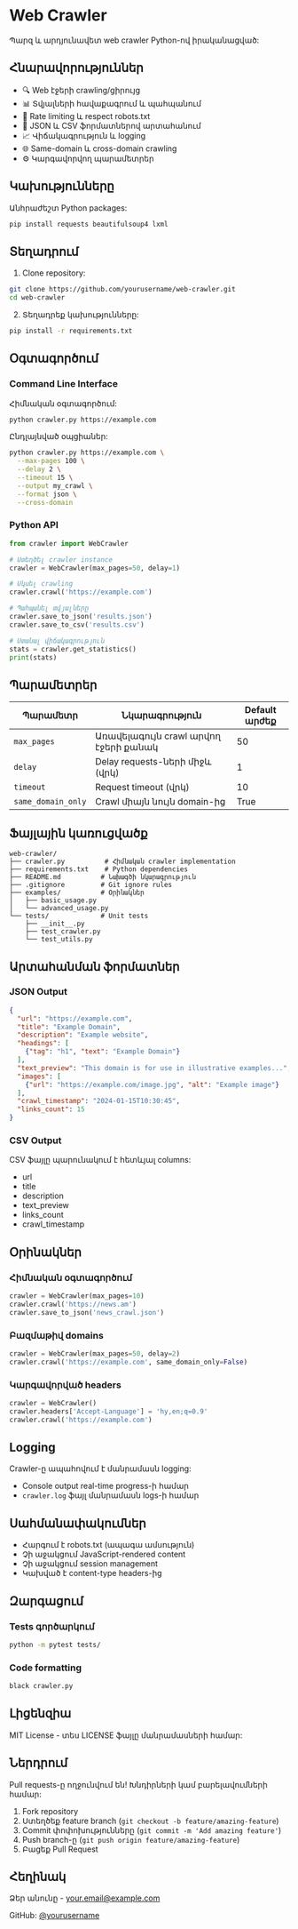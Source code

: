 # Web Crawler

Պարզ և արդյունավետ web crawler Python-ով իրականացված:

## Հնարավորություններ

- 🔍 Web էջերի crawling/ցիրույց
- 📊 Տվյալների հավաքագրում և պահպանում
- 🚦 Rate limiting և respect robots.txt
- 📁 JSON և CSV ֆորմատներով արտահանում
- 📈 Վիճակագրություն և logging
- 🌐 Same-domain և cross-domain crawling
- ⚙️ Կարգավորվող պարամետրեր

## Կախությունները

Անհրաժեշտ Python packages:

```bash
pip install requests beautifulsoup4 lxml
```

## Տեղադրում

1. Clone repository:
```bash
git clone https://github.com/yourusername/web-crawler.git
cd web-crawler
```

2. Տեղադրեք կախությունները:
```bash
pip install -r requirements.txt
```

## Օգտագործում

### Command Line Interface

Հիմնական օգտագործում:
```bash
python crawler.py https://example.com
```

Ընդլայնված օպցիաներ:
```bash
python crawler.py https://example.com \
  --max-pages 100 \
  --delay 2 \
  --timeout 15 \
  --output my_crawl \
  --format json \
  --cross-domain
```

### Python API

```python
from crawler import WebCrawler

# Ստեղծել crawler instance
crawler = WebCrawler(max_pages=50, delay=1)

# Սկսել crawling
crawler.crawl('https://example.com')

# Պահպանել տվյալները
crawler.save_to_json('results.json')
crawler.save_to_csv('results.csv')

# Ստանալ վիճակագրություն
stats = crawler.get_statistics()
print(stats)
```

## Պարամետրեր

| Պարամետր | Նկարագրություն | Default արժեք |
|-----------|----------------|---------------|
| `max_pages` | Առավելագույն crawl արվող էջերի քանակ | 50 |
| `delay` | Delay requests-ների միջև (վրկ) | 1 |
| `timeout` | Request timeout (վրկ) | 10 |
| `same_domain_only` | Crawl միայն նույն domain-ից | True |

## Ֆայլային կառուցվածք

```
web-crawler/
├── crawler.py          # Հիմնական crawler implementation
├── requirements.txt    # Python dependencies
├── README.md          # Նախագծի նկարագրություն
├── .gitignore         # Git ignore rules
├── examples/          # Օրինակներ
│   ├── basic_usage.py
│   └── advanced_usage.py
└── tests/             # Unit tests
    ├── __init__.py
    ├── test_crawler.py
    └── test_utils.py
```

## Արտահանման ֆորմատներ

### JSON Output
```json
{
  "url": "https://example.com",
  "title": "Example Domain",
  "description": "Example website",
  "headings": [
    {"tag": "h1", "text": "Example Domain"}
  ],
  "text_preview": "This domain is for use in illustrative examples...",
  "images": [
    {"url": "https://example.com/image.jpg", "alt": "Example image"}
  ],
  "crawl_timestamp": "2024-01-15T10:30:45",
  "links_count": 15
}
```

### CSV Output
CSV ֆայլը պարունակում է հետևյալ columns:
- url
- title
- description
- text_preview
- links_count
- crawl_timestamp

## Օրինակներ

### Հիմնական օգտագործում
```python
crawler = WebCrawler(max_pages=10)
crawler.crawl('https://news.am')
crawler.save_to_json('news_crawl.json')
```

### Բազմաթիվ domains
```python
crawler = WebCrawler(max_pages=50, delay=2)
crawler.crawl('https://example.com', same_domain_only=False)
```

### Կարգավորված headers
```python
crawler = WebCrawler()
crawler.headers['Accept-Language'] = 'hy,en;q=0.9'
crawler.crawl('https://example.com')
```

## Logging

Crawler-ը ապահովում է մանրամասն logging:
- Console output real-time progress-ի համար
- `crawler.log` ֆայլ մանրամասն logs-ի համար

## Սահմանափակումներ

- Հարգում է robots.txt (ապագա ամսություն)
- Չի աջակցում JavaScript-rendered content
- Չի աջակցում session management
- Կախված է content-type headers-ից

## Զարգացում

### Tests գործարկում
```bash
python -m pytest tests/
```

### Code formatting
```bash
black crawler.py
```

## Լիցենզիա

MIT License - տես LICENSE ֆայլը մանրամասների համար:

## Ներդրում

Pull requests-ը ողջունվում են! Խնդիրների կամ բարելավումների համար:

1. Fork repository
2. Ստեղծեք feature branch (`git checkout -b feature/amazing-feature`)
3. Commit փոփոխությունները (`git commit -m 'Add amazing feature'`)
4. Push branch-ը (`git push origin feature/amazing-feature`)
5. Բացեք Pull Request

## Հեղինակ

Ձեր անունը - your.email@example.com

GitHub: [@yourusername](https://github.com/yourusername)
